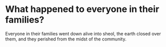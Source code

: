 # What happened to everyone in their families?

Everyone in their families went down alive into sheol, the earth closed over them, and they perished from the midst of the community.

